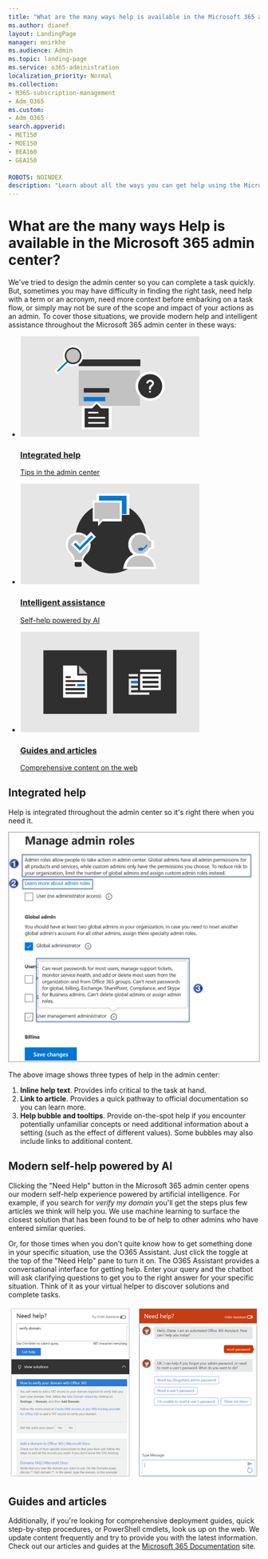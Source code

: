 ```yaml
---
title: "What are the many ways help is available in the Microsoft 365 admin center?"
ms.author: dianef
layout: LandingPage
manager: mnirkhe
ms.audience: Admin
ms.topic: landing-page
ms.service: o365-administration
localization_priority: Normal
ms.collection: 
- M365-subscription-management 
- Adm_O365
ms.custom:
- Adm_O365
search.appverid:
- MET150
- MOE150
- BEA160
- GEA150

ROBOTS: NOINDEX
description: "Learn about all the ways you can get help using the Microsoft  365 admin center."
---
```

<!-- The following is just placeholder text from Madhura's mail. We need to add images/examples of each -->

# What are the many ways Help is available in the Microsoft 365 admin center?

We've tried to design the admin center so you can complete a task quickly. But, sometimes you may have difficulty in finding the right task, need help with a term or an acronym, need more context before embarking on a task flow, or simply may not be sure of the scope and impact of your actions as an admin.  To cover those situations, we provide modern help and intelligent assistance throughout the Microsoft 365 admin center in these ways:   
 


<ul class="panelContent cardsW">
    <li>
        <a href=" ">
        <div class="cardSize">
            <div class="cardPadding">
                <div class="card">
                    <div class="cardImageOuter">
                        <div class="cardImage">
                            <img src="../media/what-is-help/M365_WhatisHelp_IntegratedHelp.png" alt="Integrated help" />
                        </div>
                    </div>
                    <div class="cardText">
                        <h3>Integrated help</h3>
                        <p><a href="what-is-help.md#integrated-help">Tips in the admin center</a></p>
                    </div>
                </div>
            </div>
        </div>
        </a>
    </li>
    <li>
        <a href="  ">
        <div class="cardSize">
            <div class="cardPadding">
                <div class="card">
                    <div class="cardImageOuter">
                        <div class="cardImage">
                            <img src="../media/what-is-help/M365_WhatisHelp_IntelligentAssistance.png" alt="Intelligent assistance" />
                        </div>
                    </div>
                    <div class="cardText">
                        <h3>Intelligent assistance</h3>
                        <p><a href="what-is-help.md#modern-self-help-powered-by-ai">Self-help powered by AI</a></p>
                    </div>
                </div>
            </div>
        </div>
        </a>
    </li>
    <li>
        <a href="  ">
        <div class="cardSize">
            <div class="cardPadding">
                <div class="card">
                    <div class="cardImageOuter">
                        <div class="cardImage">
                            <img src="../media/what-is-help/M365_WhatisHelp_ArticlesGuides.png" alt="Guides and articles" />
                        </div>
                    </div>
                    <div class="cardText">
                        <h3>Guides and articles</h3>
                        <p><a href="what-is-help.md#guides-and-articles">Comprehensive content on the web</a></p>
                    </div>
                </div>
            </div>
        </div>
        </a>
    </li>
</ul>

## Integrated help
Help is integrated throughout the admin center so it's right there when you need it.

![Integrated help](../media/what-is-help/manageroles.png)

The above image shows three types of help in the admin center:  

1. **Inline help text**. Provides info critical to the task at hand. 
2. **Link to article**. Provides a quick pathway to official documentation so you can learn more. 
3. **Help bubble and tooltips**. Provide on-the-spot help if you encounter potentially unfamiliar concepts or need additional information about a setting (such as the effect of different values). Some bubbles may also include links to additional content.

## Modern self-help powered by AI

Clicking the "Need Help" button in the Microsoft 365 admin center opens our modern self-help experience powered by artificial intelligence. For example, if you search for *verify my domain* 
you'll get the steps plus few articles we think will help you.  We use machine learning to surface the closest solution that has been found to be of help to other admins who have entered similar queries. 

Or, for those times when you don't quite know how to get something done in your specific situation, use the O365 Assistant. Just click the toggle at the top of the "Need Help" pane to turn it on. The O365 Assistant provides a conversational interface for getting help. Enter your query and the chatbot will ask clarifying questions to get you to the right answer for your specific situation.  Think of it as your virtual helper to discover solutions and complete tasks. 

![Modern self-help](../media/what-is-help/chatinsights.png)
 


## Guides and articles

Additionally, if you're looking for comprehensive deployment guides, quick step-by-step procedures, or PowerShell cmdlets, look us up on the web. We update content frequently and try to provide you with the latest information. Check out our articles and guides at the [Microsoft 365 Documentation](https://docs.microsoft.com/microsoft-365/) site.


